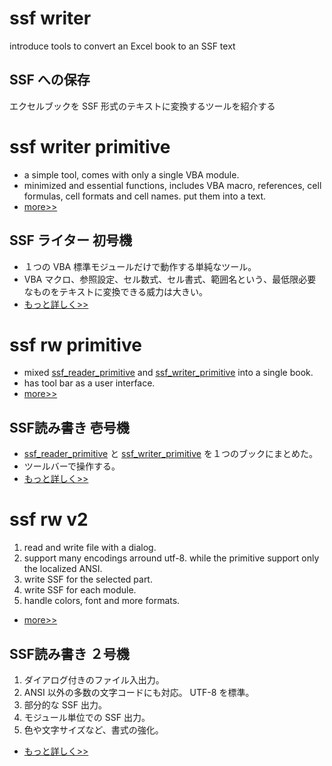 

# ssf writer #

introduce tools to convert an Excel book to an SSF text

## SSF への保存 ##

エクセルブックを SSF 形式のテキストに変換するツールを紹介する

# ssf writer primitive #

  * a simple tool, comes with only a single VBA module.
  * minimized and essential functions, includes VBA macro, references, cell formulas, cell formats and cell names. put them into a text.
  * [more>>](ssf_writer_primitive.md)

## SSF ライター 初号機 ##
  * １つの VBA 標準モジュールだけで動作する単純なツール。
  * VBA マクロ、参照設定、セル数式、セル書式、範囲名という、最低限必要なものをテキストに変換できる威力は大きい。
  * [もっと詳しく>>](ssf_writer_primitive.md)

# ssf rw primitive #

  * mixed [ssf\_reader\_primitive](ssf_reader_primitive.md) and [ssf\_writer\_primitive](ssf_writer_primitive.md) into a single book.
  * has tool bar as a user interface.
  * [more>>](ssf_rw_primitive.md)

## SSF読み書き 壱号機 ##
  * [ssf\_reader\_primitive](ssf_reader_primitive.md) と [ssf\_writer\_primitive](ssf_writer_primitive.md) を１つのブックにまとめた。
  * ツールバーで操作する。
  * [もっと詳しく>>](ssf_rw_primitive.md)

# ssf rw v2 #

  1. read and write file with a dialog.
  1. support many encodings arround utf-8. while the primitive support only the localized ANSI.
  1. write SSF for the selected part.
  1. write SSF for each module.
  1. handle colors, font and more formats.
  * [more>>](ssf_rw_v2.md)

## SSF読み書き ２号機 ##
  1. ダイアログ付きのファイル入出力。
  1. ANSI 以外の多数の文字コードにも対応。 UTF-8 を標準。
  1. 部分的な SSF 出力。
  1. モジュール単位での SSF 出力。
  1. 色や文字サイズなど、書式の強化。
  * [もっと詳しく>>](ssf_rw_v2.md)